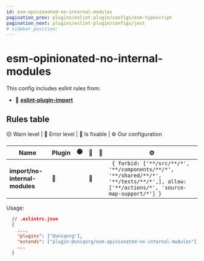 ```yaml
---
id: esm-opinionated-no-internal-modules
pagination_prev: plugins/eslint-plugin/configs/esm-typescript
pagination_next: plugins/eslint-plugin/configs/jest
# sidebar_position: 
---
```


# esm-opinionated-no-internal-modules

This config includes eslint rules from: 
  - 🏈 **[eslint-plugin-import](https://www.npmjs.com/package/eslint-plugin-import)**

## Rules table

🟡 Warn level | 🔴 Error level | 🔧 Is fixable | ⚙️ Our configuration

| Name                                                 | Plugin | 🟡 | 🔴 | 🔧 | ⚙️ |
| ---------------------------------------------------- | ------ | -- | -- | -- | -- |
| **import/no-internal-modules**                       |   🏈   |   | 🔴 |    | ` { forbid: ['**/src/**/*', '**/components/**/*', '**/shared/**/*', '**/tests/**/*',], allow: ['**/actions/*', 'source-map-support/*'] }`  |




Usage:

```json
  // .eslintrc.json
  {
    ...,
    "plugins": ["@uniqorg"],
    "extends": ["plugin:@uniqorg/esm-opinionated-no-internal-modules"],
    ...
  }
```
